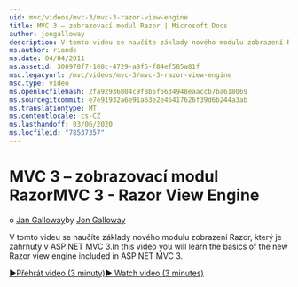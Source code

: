 ```yaml
---
uid: mvc/videos/mvc-3/mvc-3-razor-view-engine
title: MVC 3 – zobrazovací modul Razor | Microsoft Docs
author: jongalloway
description: V tomto videu se naučíte základy nového modulu zobrazení Razor, který je zahrnutý v ASP.NET MVC 3.
ms.author: riande
ms.date: 04/04/2011
ms.assetid: 300978f7-108c-4729-a8f5-f84ef585a81f
msc.legacyurl: /mvc/videos/mvc-3/mvc-3-razor-view-engine
msc.type: video
ms.openlocfilehash: 2fa92936804c9f8b5f6634948eaaccb7ba618069
ms.sourcegitcommit: e7e91932a6e91a63e2e46417626f39d6b244a3ab
ms.translationtype: MT
ms.contentlocale: cs-CZ
ms.lasthandoff: 03/06/2020
ms.locfileid: "78537357"
---
```

# <a name="mvc-3---razor-view-engine"></a><span data-ttu-id="1b5a2-103">MVC 3 – zobrazovací modul Razor</span><span class="sxs-lookup"><span data-stu-id="1b5a2-103">MVC 3 - Razor View Engine</span></span>

<span data-ttu-id="1b5a2-104">o [Jan Galloway](https://github.com/jongalloway)</span><span class="sxs-lookup"><span data-stu-id="1b5a2-104">by [Jon Galloway](https://github.com/jongalloway)</span></span>

<span data-ttu-id="1b5a2-105">V tomto videu se naučíte základy nového modulu zobrazení Razor, který je zahrnutý v ASP.NET MVC 3.</span><span class="sxs-lookup"><span data-stu-id="1b5a2-105">In this video you will learn the basics of the new Razor view engine included in ASP.NET MVC 3.</span></span>

[<span data-ttu-id="1b5a2-106">&#9654;Přehrát video (3 minuty)</span><span class="sxs-lookup"><span data-stu-id="1b5a2-106">&#9654; Watch video (3 minutes)</span></span>](https://channel9.msdn.com/Blogs/ASP-NET-Site-Videos/mvc-3-razor-view-engine)
